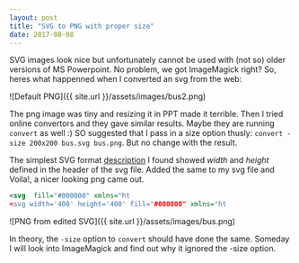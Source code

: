 ```yaml
---
layout: post
title: "SVG to PNG with proper size"
date: 2017-08-08
---
```

SVG images look nice but unfortunately cannot be used with (not so) older versions of MS Powerpoint. No problem, we got ImageMagick right? So, heres what happenned when I converted an svg from the web:

![Default PNG]({{ site.url }}/assets/images/bus2.png)

The png image was tiny and resizing it in PPT made it terrible. Then I tried online convertors and they gave similar results. Maybe they are running `convert` as well :) SO suggested that I pass in a size option thusly: `convert -size 200x200 bus.svg bus.png`. But no change with the result. 

The simplest SVG format [description](https://developer.mozilla.org/en-US/docs/Web/SVG/Tutorial/Getting_Started/) I found showed *width* and *height* defined in the header of the svg file. Added the same to my svg file and Voila!, a nicer looking png came out.

```svg
<svg  fill="#000000" xmlns="ht     
<svg width='400' height='400' fill="#000000" xmlns="ht
```

![PNG from edited SVG]({{ site.url }}/assets/images/bus.png)

In theory, the `-size` option to `convert` should have done the same. Someday I will look into ImageMagick and find out why it ignored the -size option.
